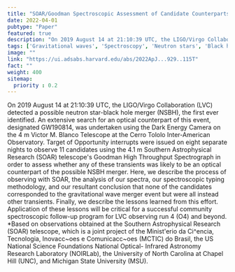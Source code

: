 ```yaml
---
title: "SOAR/Goodman Spectroscopic Assessment of Candidate Counterparts of the LIGO/Virgo Event GW190814"
date: 2022-04-01
pubtype: "Paper"
featured: true
description: "On 2019 August 14 at 21:10:39 UTC, the LIGO/Virgo Collaboration (LVC) detected a possible neutron star-black hole merger (NSBH), the first ever identified. An extensive search for an optical counterpart of this event, designated GW190814, was undertaken using the Dark Energy Camera on the 4 m Victor M. Blanco Telescope at the Cerro Tololo Inter-American Observatory. Target of Opportunity interrupts were issued on eight separate nights to observe 11 candidates using the 4.1 m Southern Astrophysical Research (SOAR) telescope's Goodman High Throughput Spectrograph in order to assess whether any of these transients was likely to be an optical counterpart of the possible NSBH merger. Here, we describe the process of observing with SOAR, the analysis of our spectra, our spectroscopic typing methodology, and our resultant conclusion that none of the candidates corresponded to the gravitational wave merger event but were all instead other transients. Finally, we describe the lessons learned from this effort. Application of these lessons will be critical for a successful community spectroscopic follow-up program for LVC observing run 4 (O4) and beyond. *Based on observations obtained at the Southern Astrophysical Research (SOAR) telescope, which is a joint project of the Minist'erio da Ci^encia, Tecnologia, Inovacc~oes e Comunicacc~oes (MCTIC) do Brasil, the US National Science Foundations National Optical- Infrared Astronomy Research Laboratory (NOIRLab), the University of North Carolina at Chapel Hill (UNC), and Michigan State University (MSU)."
tags: ['Gravitational waves', 'Spectroscopy', 'Neutron stars', 'Black holes', '678', '1558', '1108', '162', 'Astrophysics - High Energy Astrophysical Phenomena']
image: ""
link: "https://ui.adsabs.harvard.edu/abs/2022ApJ...929..115T"
fact: ""
weight: 400
sitemap:
  priority : 0.2
---
```


On 2019 August 14 at 21:10:39 UTC, the LIGO/Virgo Collaboration (LVC) detected a possible neutron star-black hole merger (NSBH), the first ever identified. An extensive search for an optical counterpart of this event, designated GW190814, was undertaken using the Dark Energy Camera on the 4 m Victor M. Blanco Telescope at the Cerro Tololo Inter-American Observatory. Target of Opportunity interrupts were issued on eight separate nights to observe 11 candidates using the 4.1 m Southern Astrophysical Research (SOAR) telescope's Goodman High Throughput Spectrograph in order to assess whether any of these transients was likely to be an optical counterpart of the possible NSBH merger. Here, we describe the process of observing with SOAR, the analysis of our spectra, our spectroscopic typing methodology, and our resultant conclusion that none of the candidates corresponded to the gravitational wave merger event but were all instead other transients. Finally, we describe the lessons learned from this effort. Application of these lessons will be critical for a successful community spectroscopic follow-up program for LVC observing run 4 (O4) and beyond. *Based on observations obtained at the Southern Astrophysical Research (SOAR) telescope, which is a joint project of the Minist'erio da Ci^encia, Tecnologia, Inovacc~oes e Comunicacc~oes (MCTIC) do Brasil, the US National Science Foundations National Optical- Infrared Astronomy Research Laboratory (NOIRLab), the University of North Carolina at Chapel Hill (UNC), and Michigan State University (MSU).
